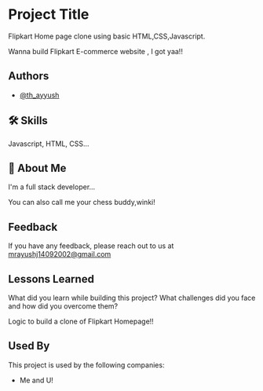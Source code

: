 
# Project Title
Flipkart Home page clone using basic HTML,CSS,Javascript.

Wanna build Flipkart E-commerce website , I got yaa!!
 


## Authors

- [@th_ayyush](https://www.github.com/th_ayyush)


## 🛠 Skills
Javascript, HTML, CSS...


## 🚀 About Me
I'm a full stack developer...

You can also call me your chess buddy,winki!
## Feedback

If you have any feedback, please reach out to us at mrayushj14092002@gmail.com


## Lessons Learned

What did you learn while building this project? What challenges did you face and how did you overcome them?

Logic to build a clone of Flipkart Homepage!!
## Used By

This project is used by the following companies:

- Me and U!

